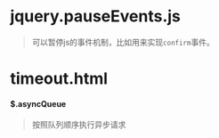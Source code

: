jquery.pauseEvents.js
======

> 可以暂停js的事件机制，比如用来实现`confirm`事件。

timeout.html
======

#### $.asyncQueue
> 按照队列顺序执行异步请求